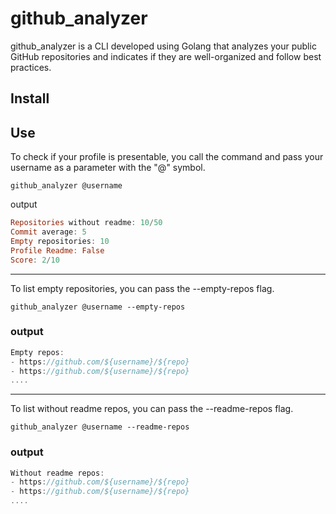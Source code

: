 # github_analyzer
github_analyzer is a CLI developed using Golang that analyzes your public GitHub repositories and indicates if they are well-organized and follow best practices.

## Install


## Use 
To check if your profile is presentable, you call the command and pass your username as a parameter with the "@" symbol.


    github_analyzer @username


output
```haskell
Repositories without readme: 10/50
Commit average: 5
Empty repositories: 10
Profile Readme: False
Score: 2/10
```
---

To list empty repositories, you can pass the --empty-repos flag.
    
    github_analyzer @username --empty-repos
    
### output
```scala
Empty repos:
- https://github.com/${username}/${repo}
- https://github.com/${username}/${repo}
....
```

---

To list without readme repos, you can pass the --readme-repos flag.
    
    github_analyzer @username --readme-repos
    
### output
```scala
Without readme repos:
- https://github.com/${username}/${repo}
- https://github.com/${username}/${repo}
....
```



